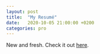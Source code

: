 ```yaml
---
layout: post
title:  "My Resumé"
date:   2020-10-05 21:00:00 +0200
categories: pro
---
```


New and fresh. Check it out [here](/cv).

